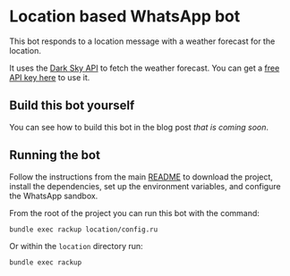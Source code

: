# Location based WhatsApp bot

This bot responds to a location message with a weather forecast for the location.

It uses the [Dark Sky API](https://darksky.net/dev) to fetch the weather forecast. You can get a [free API key here](https://darksky.net/dev/register) to use it.

## Build this bot yourself

You can see how to build this bot in the blog post _that is coming soon_.

## Running the bot

Follow the instructions from the main [README](../README.md) to download the project, install the dependencies, set up the environment variables, and configure the WhatsApp sandbox.

From the root of the project you can run this bot with the command:

```bash
bundle exec rackup location/config.ru
```

Or within the `location` directory run:

```bash
bundle exec rackup
```